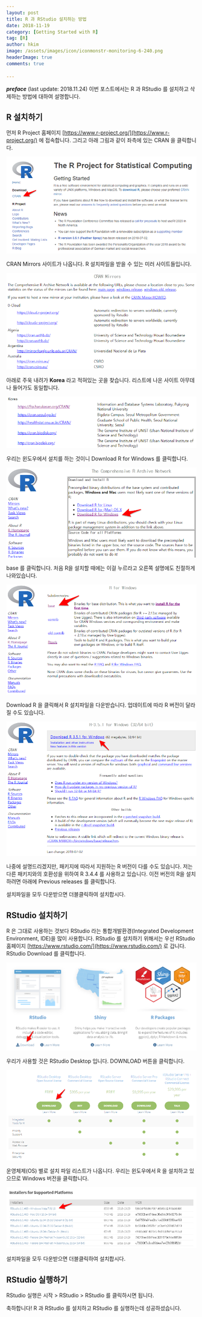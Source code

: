 ```yaml
---
layout: post  
title: R 과 RStudio 설치하는 방법  
date: 2018-11-19  
category: [Getting Started with R]  
tag: [R]  
author: hkim  
image: /assets/images/icon/iconmonstr-monitoring-6-240.png
headerImage: true
comments: true

---
```


***preface*** (last update: 2018.11.24) 이번 포스트에서는 R 과 RStudio 를 설치하고 삭제하는 방법에 대하여 설명합니다.

## R 설치하기

먼저 R Project 홈페이지 [https://www.r-project.org/](https://www.r-project.org/) 에 접속합니다. 그리고 아래 그림과 같이 좌측에 있는 CRAN 을 클릭합니다.

![ScreenClip](/assets/article_images/FILES_2018-11-19-Install-and-Uninstall-R/ScreenClip_01.png)


CRAN Mirrors 사이트가 나옵니다. R 설치파일을 받을 수 있는 미러 사이트들입니다.

![ScreenClip](/assets/article_images/FILES_2018-11-19-Install-and-Uninstall-R/ScreenClip_02.png)

아래로 주욱 내려가 **Korea** 라고 적혀있는 곳을 찾습니다. 리스트에 나온 사이트 아무데나 들어가도 동일합니다.

![ScreenClip](/assets/article_images/FILES_2018-11-19-Install-and-Uninstall-R/ScreenClip_03.png)

우리는 윈도우에서 설치를 하는 것이니 Download R for Windows 를 클릭합니다.

![ScreenClip](/assets/article_images/FILES_2018-11-19-Install-and-Uninstall-R/ScreenClip_04.png)

base 를 클릭합니다. 처음 R을 설치할 때에는 이걸 누르라고 오른쪽 설명에도 친절하게 나와있습니다.

![ScreenClip](/assets/article_images/FILES_2018-11-19-Install-and-Uninstall-R/ScreenClip_05.png)

Download R 을 클릭해서 R 설치파일을 다운받습니다. 업데이트에 따라 R 버전이 달라질 수도 있습니다.

![ScreenClip](/assets/article_images/FILES_2018-11-19-Install-and-Uninstall-R/ScreenClip_06.png)

나중에 설명드리겠지만, 패키지에 따라서 지원하는 R 버전이 다를 수도 있습니다. 저는 다른 패키지와의 호환성을 위하여 R 3.4.4 를 사용하고 있습니다. 이전 버전의 R을 설치하려면 아래에 Previous releases 를 클릭합니다.

설치파일을 모두 다운받으면 더블클릭하여 설치합시다.


## RStudio 설치하기

R 은 그대로 사용하는 것보다 RStudio 라는 통합개발환경(Integrated Development Environment, IDE)을 많이 사용합니다. RStudio 를 설치하기 위해서는 우선 RStudio 홈페이지 [https://www.rstudio.com/](https://www.rstudio.com/) 로 갑니다. RStudio Download 를 클릭합니다.

![ScreenClip](/assets/article_images/FILES_2018-11-19-Install-and-Uninstall-R/ScreenClip_07.png)

우리가 사용할 것은 RStudio Desktop 입니다. DOWNLOAD 버튼을 클릭합니다.

![ScreenClip](/assets/article_images/FILES_2018-11-19-Install-and-Uninstall-R/ScreenClip_08.png)

운영체제(OS) 별로 설치 파일 리스트가 나옵니다. 우리는 윈도우에서 R 을 설치하고 있으므로 Windows 버전을 클릭합니다. 

![ScreenClip](/assets/article_images/FILES_2018-11-19-Install-and-Uninstall-R/ScreenClip_09.png)

설치파일을 모두 다운받으면 더블클릭하여 설치합시다.


## RStudio 실행하기

RStudio 실행은 시작 > RStudio > RStudio 를 클릭하시면 됩니다.

축하합니다! R 과 RStudio 를 설치하고 RStudio 를 실행하는데 성공하셨습니다.
